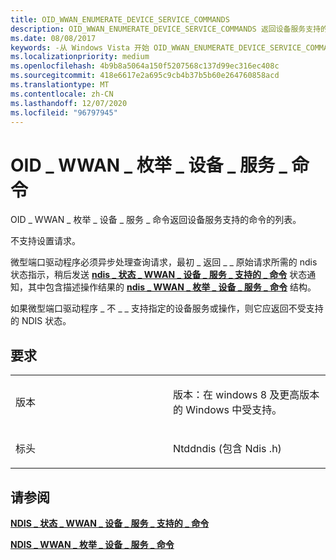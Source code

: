 ```yaml
---
title: OID_WWAN_ENUMERATE_DEVICE_SERVICE_COMMANDS
description: OID_WWAN_ENUMERATE_DEVICE_SERVICE_COMMANDS 返回设备服务支持的命令的列表。NDIS_STATUS_WWAN_DEVICE_SERVICE_SUPPORTED_COMMANDS 状态通知，其中包含描述操作结果的 NDIS_WWAN_ENUMERATE_DEVICE_SERVICE_COMMANDS 结构。
ms.date: 08/08/2017
keywords: -从 Windows Vista 开始 OID_WWAN_ENUMERATE_DEVICE_SERVICE_COMMANDS 的网络驱动程序
ms.localizationpriority: medium
ms.openlocfilehash: 4b9b8a5064a150f5207568c137d99ec316ec408c
ms.sourcegitcommit: 418e6617e2a695c9cb4b37b5b60e264760858acd
ms.translationtype: MT
ms.contentlocale: zh-CN
ms.lasthandoff: 12/07/2020
ms.locfileid: "96797945"
---
```

# <a name="oid_wwan_enumerate_device_service_commands"></a>OID \_ WWAN \_ 枚举 \_ 设备 \_ 服务 \_ 命令


OID \_ WWAN \_ 枚举 \_ 设备 \_ 服务 \_ 命令返回设备服务支持的命令的列表。

不支持设置请求。

微型端口驱动程序必须异步处理查询请求，最初 \_ 返回 \_ \_ 原始请求所需的 ndis 状态指示，稍后发送 [**ndis \_ 状态 \_ WWAN \_ 设备 \_ 服务 \_ 支持的 \_ 命令**](./ndis-status-wwan-device-service-supported-commands.md) 状态通知，其中包含描述操作结果的 [**ndis \_ WWAN \_ 枚举 \_ 设备 \_ 服务 \_ 命令**](/windows-hardware/drivers/ddi/ndiswwan/ns-ndiswwan-_ndis_wwan_enumerate_device_service_commands) 结构。

如果微型端口驱动程序 \_ 不 \_ \_ 支持指定的设备服务或操作，则它应返回不受支持的 NDIS 状态。

<a name="requirements"></a>要求
------------

<table>
<colgroup>
<col width="50%" />
<col width="50%" />
</colgroup>
<tbody>
<tr class="odd">
<td><p>版本</p></td>
<td><p>版本：在 windows 8 及更高版本的 Windows 中受支持。</p></td>
</tr>
<tr class="even">
<td><p>标头</p></td>
<td>Ntddndis (包含 Ndis .h) </td>
</tr>
</tbody>
</table>

## <a name="see-also"></a>请参阅


[**NDIS \_ 状态 \_ WWAN \_ 设备 \_ 服务 \_ 支持的 \_ 命令**](./ndis-status-wwan-device-service-supported-commands.md)

[**NDIS \_ WWAN \_ 枚举 \_ 设备 \_ 服务 \_ 命令**](/windows-hardware/drivers/ddi/ndiswwan/ns-ndiswwan-_ndis_wwan_enumerate_device_service_commands)

 


